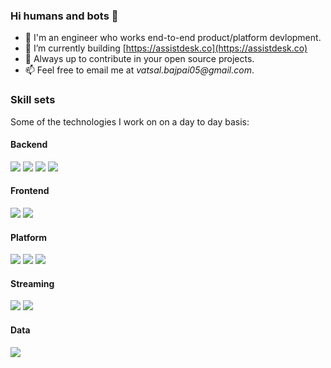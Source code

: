 ### Hi humans and bots 👋

- 🔭 I'm an engineer who works end-to-end product/platform devlopment.
- 🌱 I’m currently building [https://assistdesk.co](https://assistdesk.co)
- 💬 Always up to contribute in your open source projects.
- 📫 Feel free to email me at _vatsal.bajpai05@gmail.com_.

### Skill sets
Some of the technologies I work on on a day to day basis:

#### Backend
![](https://img.shields.io/badge/Java-%20-red)
![](https://img.shields.io/badge/Kotlin-%20-orange)
![](https://img.shields.io/badge/NodeJS-%20-green)
![](https://img.shields.io/badge/Python-%20-blue)

#### Frontend
![](https://img.shields.io/badge/ReactJS-%20-blue)
![](https://img.shields.io/badge/Javascript-%20-yellow)

#### Platform
![](https://img.shields.io/badge/Nginx-%20-green)
![](https://img.shields.io/badge/Docker-%20-blue)
![](https://img.shields.io/badge/Kubernetes-%20-blueviolet)

#### Streaming
![](https://img.shields.io/badge/Apache%20Kafka-%20-red)
![](https://img.shields.io/badge/Apache%20Spark-%20-orange)

#### Data
![](https://img.shields.io/badge/Apache%20Druid-%20-blue)

